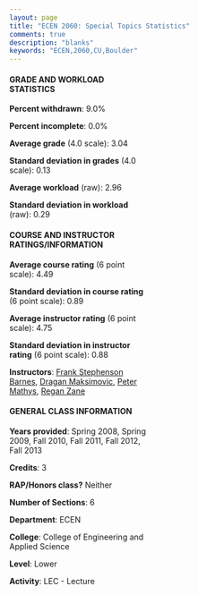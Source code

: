 ```yaml
---
layout: page
title: "ECEN 2060: Special Topics Statistics"
comments: true
description: "blanks"
keywords: "ECEN,2060,CU,Boulder"
---
```

<head>
<script src="https://ajax.googleapis.com/ajax/libs/jquery/2.1.3/jquery.min.js"></script>
<script src="https://dl.dropboxusercontent.com/s/pc42nxpaw1ea4o9/highcharts.js?dl=0"></script>
<!-- <script src="../assets/js/highcharts.js"></script> -->
<style type="text/css">@font-face {
	font-family: "Bebas Neue";
	src: url(https://www.filehosting.org/file/details/544349/BebasNeue Regular.otf) format("opentype");
	}
	h1.Bebas { 
		font-family: "Bebas Neue", Verdana, Tahoma;
	}
</style>
</head>
<body>
	<div id="container" style="float: right; width: 45%; height: 88%; margin-left: 2.5%; margin-right: 2.5%;"></div>
	<script language="JavaScript">
		$(document).ready(function() {
		var chart = {type: 'column'};
		var title = {text: 'Grade Distribution'};
		var xAxis = {categories: ['A','B','C','D','F'],crosshair: true};
		var yAxis = {min: 0,title: {text: 'Percentage'}};
		var tooltip = {headerFormat: '<center><b><span style="font-size:20px">{point.key}</span></b></center>',
		               pointFormat: '<td style="padding:0"><b>{point.y:.1f}%</b></td>',
		               footerFormat: '</table>',shared: true,useHTML: true};
		var plotOptions = {column: {pointPadding: 0.0,borderWidth: 0}};  
		var credits = {enabled: false};var series= [{name: 'Percent',data: [35.91,40.69,18.74,1.97,2.7,]}];
		var json = {};
		json.chart = chart;
		json.title = title;
		json.tooltip = tooltip;
		json.xAxis = xAxis;
		json.yAxis = yAxis;  
		json.series = series;
		json.plotOptions = plotOptions;  
		json.credits = credits;
		$('#container').highcharts(json);
	});
	</script>
</body>
			   
#### GRADE AND WORKLOAD STATISTICS

**Percent withdrawn**: 9.0%

**Percent incomplete**: 0.0%

**Average grade** (4.0 scale): 3.04

**Standard deviation in grades** (4.0 scale): 0.13

**Average workload** (raw): 2.96

**Standard deviation in workload** (raw): 0.29

#### COURSE AND INSTRUCTOR RATINGS/INFORMATION

**Average course rating** (6 point scale): 4.49

**Standard deviation in course rating** (6 point scale): 0.89

**Average instructor rating** (6 point scale): 4.75

**Standard deviation in instructor rating** (6 point scale): 0.88

**Instructors**: <a href='../../instructors/Frank_Stephenson_Barnes'>Frank Stephenson Barnes</a>, <a href='../../instructors/Dragan_Maksimovic'>Dragan Maksimovic</a>, <a href='../../instructors/Peter_Mathys'>Peter Mathys</a>, <a href='../../instructors/Regan_Zane'>Regan Zane</a>

#### GENERAL CLASS INFORMATION

**Years provided**: Spring 2008, Spring 2009, Fall 2010, Fall 2011, Fall 2012, Fall 2013

**Credits**: 3

**RAP/Honors class?** Neither

**Number of Sections**: 6

**Department**: ECEN

**College**: College of Engineering and Applied Science

**Level**: Lower

**Activity**: LEC - Lecture
